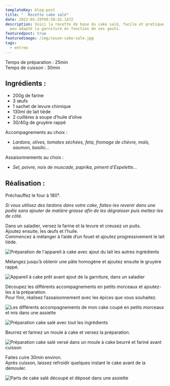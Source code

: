 ```yaml
---
templateKey: blog-post
title: "  Recette cake salé"
date: 2022-05-29T09:58:42.147Z
description: Voici la recette de base du cake salé, facile et pratique chacun
  peu adapté la garniture en fonction de ses gouts.
featuredpost: true
featuredimage: /img/couve-cake-sale.jpg
tags:
  - entree
---
```

Temps de préparation : 25min\
Temps de cuisson : 30min

## Ingrédients :

* 200g de farine
* 3 œufs
* 1 sachet de levure chimique
* 130ml de lait tiède
* 2 cuillères à soupe d’huile d’olive  
* 30/40g de gruyère rappé

Accompagnements au choix :

* *Lardons, olives, tomates séchées, feta, fromage de chèvre, maïs, saumon, basilic…*   

Assaisonnements au choix :

* *Sel, poivre, noix de muscade, paprika, piment d’Espelette…*

## Réalisation :

Préchauffez le four à 180°.

*Si vous utilisez des lardons dans votre cake, faites-les revenir dans une poêle sans ajouter de matière grasse afin de les dégraisser puis mettez-les de côté.*

Dans un saladier, versez la farine et la levure et creusez un puits.\
Ajoutez ensuite, les œufs et l’huile.\
Commencez à mélanger à l’aide d’un fouet et ajoutez progressivement le lait tiède.

![Préparation de l'appareil à cake avec ajout du lait les autres ingrédients ](/img/preparation-pate-a-cake-sale.jpg "Préparation cake ")

Mélangez jusqu’à obtenir une pâte homogène et ajoutez ensuite le gruyère rappé.

![Appareil à cake prêt avant ajout de la garniture, dans un saladier ](/img/appareil-a-cake-sale.jpg "Appareil à cake ")

Découpez les différents accompagnements en petits morceaux et ajoutez-les à la préparation.\
Pour finir, réalisez l’assaisonnement avec les épices que vous souhaitez.

![Les différents accompagnements de mon cake coupé en petits morceaux et mis dans une assiette ](/img/accompagnements-cake-sale-.jpg "Accompagnements cake ")

![Préparation cake salé avec tout les ingrédients ](/img/pate-cake-sale-all-ingredients.jpg "Préparation cake salé prête")

Beurrez et farinez un moule à cake et versez la préparation.

![Préparation cake salé versé dans un moule à cake beurré et fariné avant cuisson ](/img/cake-sale-avant-cuisson.jpg "Cake salé avant cuisson")

Faites cuire 30min environ.\
Après cuisson, laissez refroidir quelques instant le cake avant de la démouler.

![Parts de cake salé découpé et déposé dans une assiette](/img/parts-cake-sale.jpg "Parts cake salé")